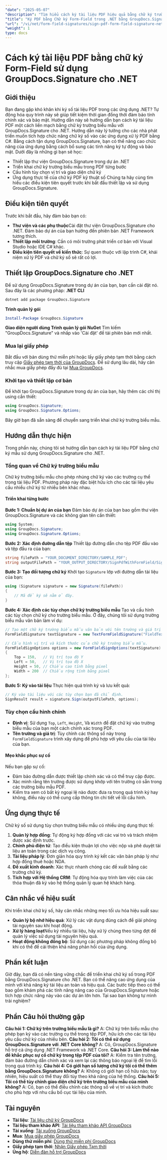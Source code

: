 ```yaml
---
"date": "2025-05-07"
"description": "Tìm hiểu cách ký tài liệu PDF hiệu quả bằng chữ ký trường biểu mẫu với GroupDocs.Signature cho .NET. Hướng dẫn này bao gồm thiết lập, cấu hình và triển khai bằng C#."
"title": "Ký PDF bằng Chữ ký Form-Field trong .NET bằng GroupDocs.Signature"
"url": "/vi/net/form-field-signatures/sign-pdf-form-field-signature-net-groupdocs/"
"weight": 1
type: docs
---
```

# Cách ký tài liệu PDF bằng chữ ký Form-Field sử dụng GroupDocs.Signature cho .NET
## Giới thiệu
Bạn đang gặp khó khăn khi ký số tài liệu PDF trong các ứng dụng .NET? Tự động hóa quy trình này sẽ giúp tiết kiệm thời gian đồng thời đảm bảo tính chính xác và bảo mật. Hướng dẫn này sẽ hướng dẫn bạn cách ký tài liệu PDF một cách liền mạch bằng chữ ký trường biểu mẫu với GroupDocs.Signature cho .NET.
Hướng dẫn này lý tưởng cho các nhà phát triển muốn tích hợp chức năng chữ ký số vào các ứng dụng xử lý PDF bằng C#. Bằng cách tận dụng GroupDocs.Signature, bạn có thể nâng cao chức năng của ứng dụng bằng cách bổ sung các tính năng ký tự động và bảo mật. Dưới đây là những gì bạn sẽ học:
- Thiết lập thư viện GroupDocs.Signature trong dự án .NET
- Triển khai chữ ký trường biểu mẫu trong PDF từng bước
- Cấu hình tùy chọn vị trí và giao diện chữ ký
- Ứng dụng thực tế của chữ ký PDF kỹ thuật số
Chúng ta hãy cùng tìm hiểu các điều kiện tiên quyết trước khi bắt đầu thiết lập và sử dụng GroupDocs.Signature.
## Điều kiện tiên quyết
Trước khi bắt đầu, hãy đảm bảo bạn có:
- **Thư viện và các phụ thuộc**Cài đặt thư viện GroupDocs.Signature cho .NET. Đảm bảo dự án của bạn hướng đến phiên bản .NET Framework tương thích.
- **Thiết lập môi trường**: Cần có môi trường phát triển cơ bản với Visual Studio hoặc IDE C# khác.
- **Điều kiện tiên quyết về kiến thức**: Sự quen thuộc với lập trình C#, khái niệm xử lý PDF và chữ ký số sẽ rất có lợi.
## Thiết lập GroupDocs.Signature cho .NET
Để sử dụng GroupDocs.Signature trong dự án của bạn, bạn cần cài đặt nó. Sau đây là các phương pháp:
**.NET CLI**
```bash
dotnet add package GroupDocs.Signature
```
**Trình quản lý gói**
```powershell
Install-Package GroupDocs.Signature
```
**Giao diện người dùng Trình quản lý gói NuGet**
Tìm kiếm "GroupDocs.Signature" và nhấp vào 'Cài đặt' để tải phiên bản mới nhất.
### Mua lại giấy phép
Bắt đầu với bản dùng thử miễn phí hoặc lấy giấy phép tạm thời bằng cách truy cập [Giấy phép tạm thời của GroupDocs](https://purchase.groupdocs.com/temporary-license/). Để sử dụng lâu dài, hãy cân nhắc mua giấy phép đầy đủ tại [Mua GroupDocs](https://purchase.groupdocs.com/buy).
### Khởi tạo và thiết lập cơ bản
Để khởi tạo GroupDocs.Signature trong dự án của bạn, hãy thêm các chỉ thị using cần thiết:
```csharp
using GroupDocs.Signature;
using GroupDocs.Signature.Options;
```
Bây giờ bạn đã sẵn sàng để chuyển sang triển khai chữ ký trường biểu mẫu.
## Hướng dẫn thực hiện
Trong phần này, chúng tôi sẽ hướng dẫn bạn cách ký tài liệu PDF bằng chữ ký mẫu sử dụng GroupDocs.Signature cho .NET. 
### Tổng quan về Chữ ký trường biểu mẫu
Chữ ký trường biểu mẫu cho phép nhúng chữ ký vào các trường cụ thể trong tài liệu PDF. Phương pháp này đặc biệt hữu ích cho các tài liệu yêu cầu nhiều chữ ký từ nhiều bên khác nhau.
#### Triển khai từng bước
**Bước 1: Chuẩn bị dự án của bạn**
Đảm bảo dự án của bạn bao gồm thư viện GroupDocs.Signature và các không gian tên cần thiết:
```csharp
using System;
using GroupDocs.Signature;
using GroupDocs.Signature.Options;
```
**Bước 2: Xác định đường dẫn tệp**
Thiết lập đường dẫn cho tệp PDF đầu vào và tệp đầu ra của bạn:
```csharp
string filePath = "YOUR_DOCUMENT_DIRECTORY/SAMPLE_PDF";
string outputFilePath = "YOUR_OUTPUT_DIRECTORY/SignPdfWithFormField/SignedWithFormField.pdf";
```
**Bước 3: Tạo đối tượng chữ ký**
Khởi tạo `Signature` lớp với đường dẫn tài liệu của bạn:
```csharp
using (Signature signature = new Signature(filePath))
{
    // Mã để ký sẽ nằm ở đây.
}
```
**Bước 4: Xác định các tùy chọn chữ ký trường biểu mẫu**
Tạo và cấu hình các tùy chọn chữ ký cho trường biểu mẫu. Ở đây, chúng tôi sử dụng trường biểu mẫu văn bản làm ví dụ:
```csharp
// Tạo một chữ ký trường biểu mẫu văn bản với tên trường và giá trị mong muốn.
FormFieldSignature textSignature = new TextFormFieldSignature("FieldText", "Value1");

// Cấu hình vị trí và kích thước của chữ ký trường biểu mẫu.
FormFieldSignOptions options = new FormFieldSignOptions(textSignature)
{
    Top = 150,   // Vị trí tọa độ Y
    Left = 50,   // Vị trí tọa độ X
    Height = 50, // Chiều cao tính bằng pixel
    Width = 200  // Chiều rộng tính bằng pixel
};
```
**Bước 5: Ký vào tài liệu**
Thực hiện quá trình ký và lưu kết quả:
```csharp
// Ký vào tài liệu với các tùy chọn bạn đã chỉ định.
SignResult result = signature.Sign(outputFilePath, options);
```
### Tùy chọn cấu hình chính
- **Định vị**: Sử dụng `Top`, `Left`, `Height`, Và `Width` để đặt chữ ký vào trường biểu mẫu của bạn một cách chính xác trong PDF.
- **Tên trường và giá trị**: Tùy chỉnh các thông số này trong `FormFieldSignature` trình xây dựng để phù hợp với yêu cầu của tài liệu của bạn.
#### Mẹo khắc phục sự cố
Nếu bạn gặp sự cố:
- Đảm bảo đường dẫn được thiết lập chính xác và có thể truy cập được.
- Xác minh rằng tên trường được sử dụng khớp với tên trường có sẵn trong các trường biểu mẫu PDF.
- Kiểm tra xem có bất kỳ ngoại lệ nào được đưa ra trong quá trình ký hay không, điều này có thể cung cấp thông tin chi tiết về lỗi cấu hình.
## Ứng dụng thực tế
Chữ ký số sử dụng tùy chọn trường biểu mẫu có nhiều ứng dụng thực tế:
1. **Quản lý hợp đồng**: Tự động ký hợp đồng với các vai trò và trách nhiệm được xác định trước.
2. **Chính phủ điện tử**: Tạo điều kiện thuận lợi cho việc nộp và phê duyệt tài liệu an toàn trong các dịch vụ công.
3. **Tài liệu pháp lý**: Đơn giản hóa quy trình ký kết các văn bản pháp lý như hợp đồng thuê hoặc NDA.
4. **Đề xuất kinh doanh**: Xác thực nhanh chóng các đề xuất bằng các trường chữ ký.
5. **Tích hợp với Hệ thống CRM**: Tự động hóa quy trình làm việc của các thỏa thuận đã ký vào hệ thống quản lý quan hệ khách hàng.
## Cân nhắc về hiệu suất
Khi triển khai chữ ký số, hãy cân nhắc những mẹo tối ưu hóa hiệu suất sau:
- **Quản lý bộ nhớ hiệu quả**: Xử lý các vật dụng đúng cách để giải phóng tài nguyên sau khi hoạt động.
- **Xử lý hàng loạt**Nếu ký nhiều tài liệu, hãy xử lý chúng theo từng đợt để quản lý việc sử dụng tài nguyên hiệu quả.
- **Hoạt động không đồng bộ**: Sử dụng các phương pháp không đồng bộ khi có thể để cải thiện khả năng phản hồi của ứng dụng.
## Phần kết luận
Giờ đây, bạn đã có nền tảng vững chắc để triển khai chữ ký số trong PDF bằng GroupDocs.Signature cho .NET. Bạn có thể nâng cao ứng dụng của mình với khả năng ký tài liệu an toàn và hiệu quả.
Các bước tiếp theo có thể bao gồm khám phá các tính năng nâng cao của GroupDocs.Signature hoặc tích hợp chức năng này vào các dự án lớn hơn. Tại sao bạn không tự mình trải nghiệm?
## Phần Câu hỏi thường gặp
**Câu hỏi 1: Chữ ký trên trường biểu mẫu là gì?**
A: Chữ ký trên biểu mẫu cho phép bạn ký vào các trường cụ thể trong tệp PDF, hữu ích cho các tài liệu yêu cầu chữ ký của nhiều bên.
**Câu hỏi 2: Tôi có thể sử dụng GroupDocs.Signature với .NET Core không?**
A: Có, GroupDocs.Signature hỗ trợ cả ứng dụng .NET Framework và .NET Core.
**Câu hỏi 3: Làm thế nào để khắc phục sự cố chữ ký trong tệp PDF của tôi?**
A: Kiểm tra tên trường, đảm bảo đường dẫn chính xác và xem lại các thông báo ngoại lệ để tìm lỗi trong quá trình ký.
**Câu hỏi 4: Có giới hạn số lượng chữ ký tôi có thể thêm bằng GroupDocs.Signature không?**
A: Không có giới hạn cố hữu nào; tuy nhiên, hiệu suất có thể thay đổi tùy theo khả năng của hệ thống.
**Câu hỏi 5: Tôi có thể tùy chỉnh giao diện chữ ký trên trường biểu mẫu của mình không?**
A: Có, bạn có thể điều chỉnh các thông số về vị trí và kích thước cho phù hợp với nhu cầu bố cục tài liệu của mình.
## Tài nguyên
- **Tài liệu**: [Tài liệu chữ ký GroupDocs](https://docs.groupdocs.com/signature/net/)
- **Tài liệu tham khảo API**: [Tài liệu tham khảo API GroupDocs](https://reference.groupdocs.com/signature/net/)
- **Tải xuống**: [Tải xuống GroupDocs](https://releases.groupdocs.com/signature/net/)
- **Mua**: [Mua giấy phép GroupDocs](https://purchase.groupdocs.com/buy)
- **Dùng thử miễn phí**: [Dùng thử miễn phí GroupDocs](https://releases.groupdocs.com/signature/net/)
- **Giấy phép tạm thời**: [Nhận Giấy phép Tạm thời](https://purchase.groupdocs.com/temporary-license/)
- **Ủng hộ**: [Diễn đàn hỗ trợ GroupDocs](https://forum.groupdocs.com/c/signature/)